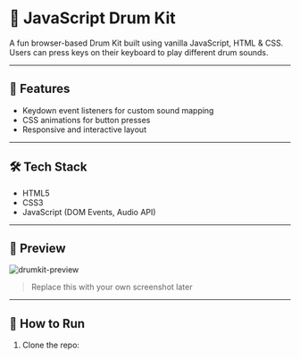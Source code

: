 # 🥁 JavaScript Drum Kit

A fun browser-based Drum Kit built using vanilla JavaScript, HTML & CSS.  
Users can press keys on their keyboard to play different drum sounds.

---

## 🚀 Features

- Keydown event listeners for custom sound mapping
- CSS animations for button presses
- Responsive and interactive layout

---

## 🛠️ Tech Stack

- HTML5
- CSS3
- JavaScript (DOM Events, Audio API)

---

## 📸 Preview

![drumkit-preview](https://user-images.githubusercontent.com/YOUR-ID-HERE/preview.png)

> Replace this with your own screenshot later

---

## 📂 How to Run

1. Clone the repo:
